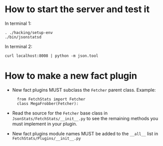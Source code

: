 # How to start the server and test it

In terminal 1:

    . ./hacking/setup-env
    ./bin/jsonstatsd

In terminal 2:

    curl localhost:8008 | python -m json.tool


# How to make a new fact plugin


* New fact plugins MUST subclass the `Fetcher` parent class. Example:

        from FetchStats import Fetcher
        class MegaFrobber(Fetcher):


* Read the source for the `Fetcher` base class in
  `JsonStats/FetchStats/__init__.py` to see the remaining methods you
  must implement in your plugin.


* New fact plugins module names MUST be added to the `__all__` list in
  `FetchStats/Plugins/__init__.py`
